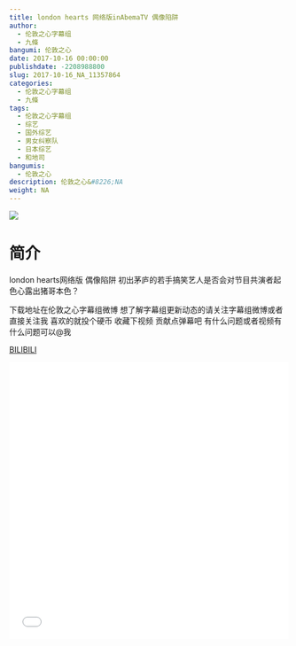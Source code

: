 ```yaml
---
title: london hearts 网络版inAbemaTV 偶像陷阱
author: 
  - 伦敦之心字幕组
  - 九條
bangumi: 伦敦之心
date: 2017-10-16 00:00:00
publishdate: -2208988800
slug: 2017-10-16_NA_11357864
categories: 
  - 伦敦之心字幕组
  - 九條
tags: 
  - 伦敦之心字幕组
  - 综艺
  - 国外综艺
  - 男女纠察队
  - 日本综艺
  - 和地司
bangumis: 
  - 伦敦之心
description: 伦敦之心&#8226;NA
weight: NA
---
```


![](https://i.imgur.com/luAi5cu.jpg)

# 简介  
london hearts网络版 偶像陷阱 初出茅庐的若手搞笑艺人是否会对节目共演者起色心露出猪哥本色？
下载地址在伦敦之心字幕组微博 想了解字幕组更新动态的请关注字幕组微博或者直接关注我 喜欢的就投个硬币 收藏下视频 贡献点弹幕吧
有什么问题或者视频有什么问题可以@我

  [BILIBILI](https://www.bilibili.com/video/av11357864/)


  <iframe src="//www.bilibili.com/html/html5player.html?cid=18781346&aid=11357864" width="100%" height="500" frameborder="0" allowfullscreen="allowfullscreen"></iframe>
